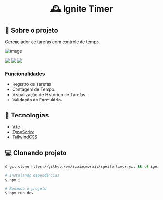 <h1 align='center'>
   🕰️ Ignite Timer
</h1>

## 📃 Sobre o projeto

Gerenciador de tarefas com controle de tempo.

![image](https://github.com/izaiasmorais/ignite-timer/assets/53953937/1787da31-0f30-4334-9d31-4fb431e418bc)

<div>
<img src="https://img.shields.io/static/v1?label=LICENSE&message=MIT&color=00B37E&style=for-the-badge"/> <img src="https://img.shields.io/static/v1?label=STATUS&message=IN PRODUCTION&color=00B37E&style=for-the-badge"/> <img src="https://img.shields.io/static/v1?label=NODE&message=V20.11.1&color=00B37E&style=for-the-badge"/>
</div>

### Funcionalidades

- Registro de Tarefas
- Contagem de Tempo.
- Visualização de Histórico de Tarefas.
- Validação de Formulário.

## 🚀 Tecnologias

- [Vite](https://vitejs.dev/)
- [TypeScript](https://www.typescriptlang.org/)
- [TailwindCSS](https://tailwindcss.com/)

## 💻 Clonando projeto

```bash
$ git clone https://github.com/izaiasmorais/ignite-timer.git && cd ignite-timer
```

```bash
# Instalando dependências
$ npm i

# Rodando o projeto
$ npm run dev
```
